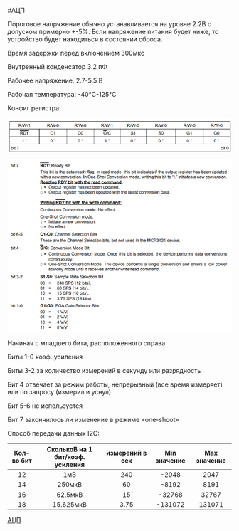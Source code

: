 #АЦП

Пороговое напряжение обычно устанавливается на уровне 2.2В c допуском примерно +-5%. Если напряжение питания будет ниже, то устройство будет находиться в состоянии сброса.

Время задержки перед включением 300мкс

Внутренный конденсатор 3.2 пФ

Рабочее напряжение: 2.7-5.5 В

Рабочая температура: -40°C-125°C

Конфиг регистра:
<p align="center">
<img src="picture/ACP_pic1.png" width=700/>
</p>
<p align="center">
<img src="picture/ACP_pic2.png" width=700/>
</p>

Начиная с младшего бита, расположенного справа

Биты 1-0 коэф. усиления

Биты 3-2 за количество измерений в секунду или разрядность

Бит 4 отвечает за режим работы, непрерывный (все время измеряет) или по запросу (измерил и уснул)

Бит 5-6 не используется

Бит 7 закончилось ли изменение в режиме «one-shoot»

Способ передачи данных I2C:

| Кол-во бит | СколькоВ на 1 бит/коэф. усиления | измерений в сек | Min значение | Max значение |
|:----------:|:--------------------------------:|:---------------:|:------------:|:------------:|
| 12         | 1мВ                              | 240             | -2048        | 2047         |
| 14         | 250мкВ                           | 60              | -8192        | 8191         |
| 16         | 62.5мкВ                          | 15              | -32768       | 32767        |
| 18         | 15.625мкВ                        | 3.75            | -131072      | 131071       |

[АЦП](https://roboparts.ru/catalog/interfeysy_i_perekhodniki/tsap_i_atsp/gy-mcp3421/)